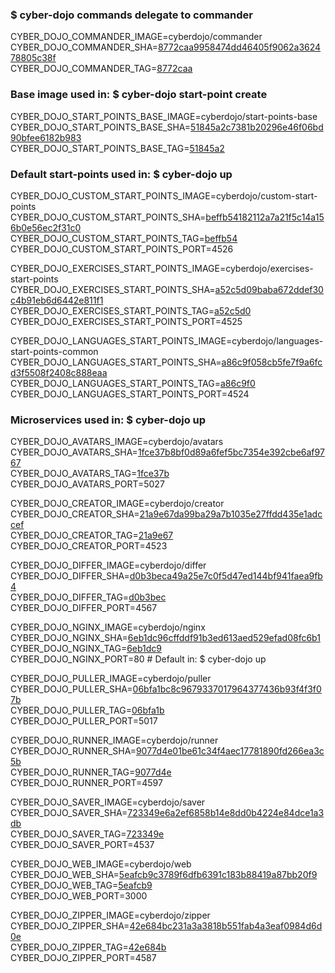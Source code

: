 ### $ cyber-dojo commands delegate to commander

CYBER_DOJO_COMMANDER_IMAGE=cyberdojo/commander
CYBER_DOJO_COMMANDER_SHA=[8772caa9958474dd46405f9062a362478805c38f](https://github.com/cyber-dojo/commander/commit/8772caa9958474dd46405f9062a362478805c38f)<br/>
CYBER_DOJO_COMMANDER_TAG=[8772caa](https://hub.docker.com/layers/cyberdojo/commander/8772caa/images/sha256-899d33897401ee9e7adc1636ac20549e900bec3825c7db5e178b41301b5b6d18)<br/>

### Base image used in: $ cyber-dojo start-point create

CYBER_DOJO_START_POINTS_BASE_IMAGE=cyberdojo/start-points-base
CYBER_DOJO_START_POINTS_BASE_SHA=[51845a2c7381b20296e46f06bd90bfee6182b983](https://github.com/cyber-dojo/start-points-base/commit/51845a2c7381b20296e46f06bd90bfee6182b983)<br/>
CYBER_DOJO_START_POINTS_BASE_TAG=[51845a2](https://hub.docker.com/layers/cyberdojo/start-points-base/51845a2/images/sha256-35e6598990a043be79586c4070fc649f9b525cd3e0dfc78b5e9542ced95a72f7)<br/>

### Default start-points used in: $ cyber-dojo up

CYBER_DOJO_CUSTOM_START_POINTS_IMAGE=cyberdojo/custom-start-points
CYBER_DOJO_CUSTOM_START_POINTS_SHA=[beffb54182112a7a21f5c14a156b0e56ec2f31c0](https://github.com/cyber-dojo/custom-start-points/commit/beffb54182112a7a21f5c14a156b0e56ec2f31c0)<br/>
CYBER_DOJO_CUSTOM_START_POINTS_TAG=[beffb54](https://hub.docker.com/layers/cyberdojo/custom-start-points/beffb54/images/sha256-2095f717cfea96e97c21a32673e537bdd8dbcbb670237cf221ca9139ac48a9ba)<br/>
CYBER_DOJO_CUSTOM_START_POINTS_PORT=4526

CYBER_DOJO_EXERCISES_START_POINTS_IMAGE=cyberdojo/exercises-start-points
CYBER_DOJO_EXERCISES_START_POINTS_SHA=[a52c5d09baba672ddef30c4b91eb6d6442e811f1](https://github.com/cyber-dojo/exercises-start-points/commit/a52c5d09baba672ddef30c4b91eb6d6442e811f1)<br/>
CYBER_DOJO_EXERCISES_START_POINTS_TAG=[a52c5d0](https://hub.docker.com/layers/cyberdojo/exercises-start-points/a52c5d0/images/sha256-9db2b7a52413122b0535ef6d93a63006899e7aeb19c8e59e136a453fb84c5b97)<br/>
CYBER_DOJO_EXERCISES_START_POINTS_PORT=4525

CYBER_DOJO_LANGUAGES_START_POINTS_IMAGE=cyberdojo/languages-start-points-common
CYBER_DOJO_LANGUAGES_START_POINTS_SHA=[a86c9f058cb5fe7f9a6fcd3f5508f2408c888eaa](https://github.com/cyber-dojo/languages-start-points/commit/a86c9f058cb5fe7f9a6fcd3f5508f2408c888eaa)<br/>
CYBER_DOJO_LANGUAGES_START_POINTS_TAG=[a86c9f0](https://hub.docker.com/layers/cyberdojo/languages-start-points-common/a86c9f0/images/sha256-4b6fe99b28a70960aa7b4995577eced33d00283835c3e86fc5e719341b7ceab3)<br/>
CYBER_DOJO_LANGUAGES_START_POINTS_PORT=4524

### Microservices used in: $ cyber-dojo up

CYBER_DOJO_AVATARS_IMAGE=cyberdojo/avatars
CYBER_DOJO_AVATARS_SHA=[1fce37b8bf0d89a6fef5bc7354e392cbe6af9767](https://github.com/cyber-dojo/avatars/commit/1fce37b8bf0d89a6fef5bc7354e392cbe6af9767)<br/>
CYBER_DOJO_AVATARS_TAG=[1fce37b](https://hub.docker.com/layers/cyberdojo/avatars/1fce37b/images/sha256-c459c8ee3347210d198c5b55367398901fcc637a641ac10f684f4c1d12ef5ba7)<br/>
CYBER_DOJO_AVATARS_PORT=5027

CYBER_DOJO_CREATOR_IMAGE=cyberdojo/creator
CYBER_DOJO_CREATOR_SHA=[21a9e67da99ba29a7b1035e27ffdd435e1adccef](https://github.com/cyber-dojo/creator/commit/21a9e67da99ba29a7b1035e27ffdd435e1adccef)<br/>
CYBER_DOJO_CREATOR_TAG=[21a9e67](https://hub.docker.com/layers/cyberdojo/creator/21a9e67/images/sha256-af2685c2c41af4c9ab90e485afdea4b11ea2f79ba75ab898153e271d1f12d27c)<br/>
CYBER_DOJO_CREATOR_PORT=4523

CYBER_DOJO_DIFFER_IMAGE=cyberdojo/differ
CYBER_DOJO_DIFFER_SHA=[d0b3beca49a25e7c0f5d47ed144bf941faea9fb4](https://github.com/cyber-dojo/differ/commit/d0b3beca49a25e7c0f5d47ed144bf941faea9fb4)<br/>
CYBER_DOJO_DIFFER_TAG=[d0b3bec](https://hub.docker.com/layers/cyberdojo/differ/d0b3bec/images/sha256-901d524394c50806dfc3838a6c360380367f8cefdde4d393d2dab90728a89c51)<br/>
CYBER_DOJO_DIFFER_PORT=4567

CYBER_DOJO_NGINX_IMAGE=cyberdojo/nginx
CYBER_DOJO_NGINX_SHA=[6eb1dc96cffddf91b3ed613aed529efad08fc6b1](https://github.com/cyber-dojo/nginx/commit/6eb1dc96cffddf91b3ed613aed529efad08fc6b1)<br/>
CYBER_DOJO_NGINX_TAG=[6eb1dc9](https://hub.docker.com/layers/cyberdojo/nginx/6eb1dc9/images/sha256-10134de5ac6cda78dee0ce13014f2c695d14b0af7b2d20341574c4c4ec54d520)<br/>
CYBER_DOJO_NGINX_PORT=80 # Default in: $ cyber-dojo up

CYBER_DOJO_PULLER_IMAGE=cyberdojo/puller
CYBER_DOJO_PULLER_SHA=[06bfa1bc8c9679337017964377436b93f4f3f07b](https://github.com/cyber-dojo/puller/commit/06bfa1bc8c9679337017964377436b93f4f3f07b)<br/>
CYBER_DOJO_PULLER_TAG=[06bfa1b](https://hub.docker.com/layers/cyberdojo/puller/06bfa1b/images/sha256-db5dcf97b418afbfc8a07b92348d485df163f561079237709a0c17c9f363c898)<br/>
CYBER_DOJO_PULLER_PORT=5017

CYBER_DOJO_RUNNER_IMAGE=cyberdojo/runner
CYBER_DOJO_RUNNER_SHA=[9077d4e01be61c34f4aec17781890fd266ea3c5b](https://github.com/cyber-dojo/runner/commit/9077d4e01be61c34f4aec17781890fd266ea3c5b)<br/>
CYBER_DOJO_RUNNER_TAG=[9077d4e](https://hub.docker.com/layers/cyberdojo/runner/9077d4e/images/sha256-138fdd3be152fde36ebb33db5836f82344421ca1201b2ca779ce31b0206a44fe)<br/>
CYBER_DOJO_RUNNER_PORT=4597

CYBER_DOJO_SAVER_IMAGE=cyberdojo/saver
CYBER_DOJO_SAVER_SHA=[723349e6a2ef6858b14e8dd0b4224e84dce1a3db](https://github.com/cyber-dojo/saver/commit/723349e6a2ef6858b14e8dd0b4224e84dce1a3db)<br/>
CYBER_DOJO_SAVER_TAG=[723349e](https://hub.docker.com/layers/cyberdojo/saver/723349e/images/sha256-eebfbcf79bb7517a184149071ae5673b1d415dfd1e3b74acf1d4be62e62cf7e2)<br/>
CYBER_DOJO_SAVER_PORT=4537

CYBER_DOJO_WEB_IMAGE=cyberdojo/web
CYBER_DOJO_WEB_SHA=[5eafcb9c3789f6dfb6391c183b88419a87bb20f9](https://github.com/cyber-dojo/web/commit/5eafcb9c3789f6dfb6391c183b88419a87bb20f9)<br/>
CYBER_DOJO_WEB_TAG=[5eafcb9](https://hub.docker.com/layers/cyberdojo/web/5eafcb9/images/sha256-8d20992d475c3c9296cbf58781e1187c469d481aff6bf5ac88e0a16840769a7e)<br/>
CYBER_DOJO_WEB_PORT=3000

CYBER_DOJO_ZIPPER_IMAGE=cyberdojo/zipper
CYBER_DOJO_ZIPPER_SHA=[42e684bc231a3a3818b551fab4a3eaf0984d6d0e](https://github.com/cyber-dojo/zipper/commit/42e684bc231a3a3818b551fab4a3eaf0984d6d0e)<br/>
CYBER_DOJO_ZIPPER_TAG=[42e684b](https://hub.docker.com/layers/cyberdojo/zipper/42e684b/images/sha256-4fe0289906e203500c47dc1cd60c0dfa7f6b41d6368ab93ef369bfeed0b6a2b9)<br/>
CYBER_DOJO_ZIPPER_PORT=4587

